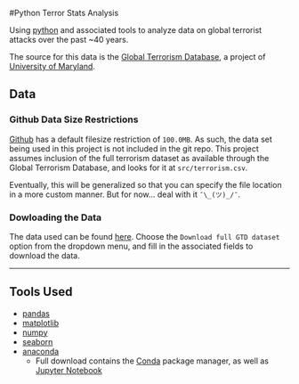 #Python Terror Stats Analysis

Using [python](https://www.python.org/) and associated tools to analyze data on global terrorist attacks over the past ~40 years.

The source for this data is the [Global Terrorism Database](https://www.start.umd.edu/gtd/), a project of [University of Maryland](http://www.umd.edu/).

## Data

### Github Data Size Restrictions

[Github](https://github.com/) has a default filesize restriction of `100.0MB`. As such, the data set being used in this project is not included in the git repo. This project assumes inclusion of the full terrorism dataset as available through the Global Terrorism Database, and looks for it at `src/terrorism.csv`.

Eventually, this will be generalized so that you can specify the file location in a more custom manner. But for now... deal with it `¯\_(ツ)_/¯`.
### Dowloading the Data

The data used can be found [here](https://www.start.umd.edu/gtd/contact/). Choose the `Download full GTD dataset` option from the dropdown menu, and fill in the associated fields to download the data.

---
## Tools Used

* [pandas](http://pandas.pydata.org/)
* [matplotlib](http://matplotlib.org/)
* [numpy](http://www.numpy.org/)
* [seaborn](https://stanford.edu/~mwaskom/software/seaborn/)
* [anaconda](https://docs.continuum.io/anaconda/)
  * Full download contains the [Conda](http://conda.pydata.org/docs/) package manager, as well as [Jupyter Notebook](http://jupyter.org/)
